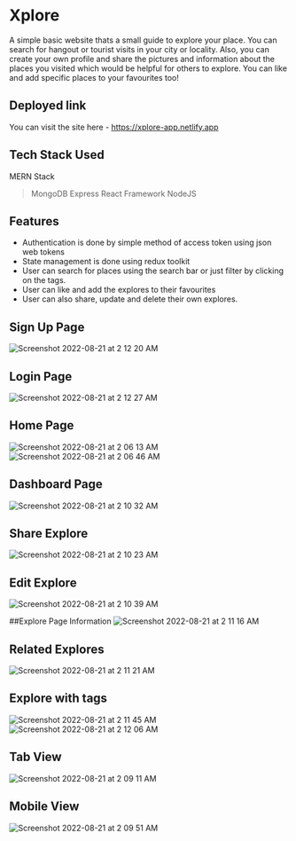 # Xplore
 A simple basic website thats a small guide to explore your place.
 You can search for hangout or tourist visits in your city or locality.
 Also, you can create your own profile and share the pictures and information about the places you visited which would be helpful for others to explore.
 You can like and add specific places to your favourites too!
 
 ## Deployed link
 You can visit the site here - https://xplore-app.netlify.app
 
 ## Tech Stack Used
 MERN Stack
 > MongoDB
 > Express
 > React Framework
 > NodeJS
 
 ## Features
 - Authentication is done by simple method of access token using json web tokens
 - State management is done using redux toolkit
 - User can search for places using the search bar or just filter by clicking on the tags.
 - User can like and add the explores to their favourites
 - User can also share, update and delete their own explores.
 
 ## Sign Up Page
 ![Screenshot 2022-08-21 at 2 12 20 AM](https://user-images.githubusercontent.com/83490034/185765381-bd8a3ffa-8c41-494f-865e-0600c8ebdf41.png)
 
 ## Login Page
 ![Screenshot 2022-08-21 at 2 12 27 AM](https://user-images.githubusercontent.com/83490034/185765420-1bd8776a-4b58-4445-971a-56c51b6fac65.png)
 
 ## Home Page
 ![Screenshot 2022-08-21 at 2 06 13 AM](https://user-images.githubusercontent.com/83490034/185765626-0e47a8e3-bbd8-405d-9f0c-6e73f3d47195.png)
 ![Screenshot 2022-08-21 at 2 06 46 AM](https://user-images.githubusercontent.com/83490034/185765595-fa712c0e-97e1-4665-8f22-44000545cd36.png)

## Dashboard Page
![Screenshot 2022-08-21 at 2 10 32 AM](https://user-images.githubusercontent.com/83490034/185765635-9b05fd99-a9bb-4bbf-96d9-383fc896a4da.png)

## Share Explore
![Screenshot 2022-08-21 at 2 10 23 AM](https://user-images.githubusercontent.com/83490034/185765640-9653094f-a074-4657-9962-b7741658ab3a.png)

## Edit Explore
![Screenshot 2022-08-21 at 2 10 39 AM](https://user-images.githubusercontent.com/83490034/185765645-d75a7c02-8532-4fce-ab40-a44c00728457.png)

##Explore Page Information
![Screenshot 2022-08-21 at 2 11 16 AM](https://user-images.githubusercontent.com/83490034/185765709-4148aff4-072d-4cc8-80cd-46d1e04f7cee.png)

## Related Explores
![Screenshot 2022-08-21 at 2 11 21 AM](https://user-images.githubusercontent.com/83490034/185765712-c1596121-9941-4233-8ae8-52d30ed8f8dd.png)

## Explore with tags
![Screenshot 2022-08-21 at 2 11 45 AM](https://user-images.githubusercontent.com/83490034/185765719-40fccc78-2375-4d0b-bea7-8b7d2119bc63.png)
![Screenshot 2022-08-21 at 2 12 06 AM](https://user-images.githubusercontent.com/83490034/185765723-0b00d66b-960b-42ca-afee-cc4152e688ab.png)

## Tab View
![Screenshot 2022-08-21 at 2 09 11 AM](https://user-images.githubusercontent.com/83490034/185765728-5f6f7401-272c-4cdf-b162-d672279c78a1.png)

## Mobile View
![Screenshot 2022-08-21 at 2 09 51 AM](https://user-images.githubusercontent.com/83490034/185765733-6224cd28-3387-41c1-90c3-be46afef3a8d.png)

